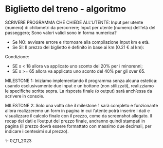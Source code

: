 # Biglietto del treno - algoritmo

SCRIVERE PROGRAMMA CHE CHIEDE ALL'UTENTE:
Input per utente (numero) di chilometri da percorrere;
Input per utente (numero) dell'età del passeggero;
Sono valori validi sono in forma numerica?
- Se NO: avvisare errore e ritornoare alla compilazione Input km e età.
- Se SI:
Il prezzo del biglietto è definito in base ai km (0.21 € al km):

Condizione:
- SE x < 18 allora va applicato uno sconto del 20% per i minorenni;
- SE x >= 65 allora va applicato uno sconto del 40% per gli over 65.

MILESTONE 1:
Iniziamo implementando il programma senza alcuna estetica: usando esclusivamente due input e un bottone (non stilizzati), realizziamo le specifiche scritte sopra. La risposta finale (o output) sarà anch’essa da scrivere in console.

MILESTONE 2:
Solo una volta che il milestone 1 sarà completo e funzionante allora realizzeremo un form in pagina in cui l’utente potrà inserire i dati e visualizzare il calcolo finale con il prezzo, come da screenshot allegato. Il recap dei dati e l’output del prezzo finale, andranno quindi stampati in pagina (il prezzo dovrà essere formattato con massimo due decimali, per indicare i centesimi sul prezzo).

✨ 07_11_2023